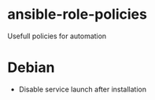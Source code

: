 ansible-role-policies
=======================

Usefull policies for automation

# Debian
- Disable service launch after installation
